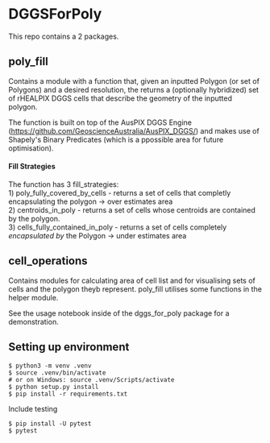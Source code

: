 # DGGSForPoly

This repo contains a 2 packages. 

## poly_fill
Contains a module with a function that, given an inputted Polygon (or set of Polygons) and a desired resolution, the returns a (optionally hybridized) set of rHEALPIX DGGS cells that describe the geometry of the inputted polygon. 

The function is built on top of the AusPIX DGGS Engine (https://github.com/GeoscienceAustralia/AusPIX_DGGS/) and makes use of Shapely's Binary Predicates (which is a ppossible area for future optimisation).

#### Fill Strategies
The function has 3 fill_strategies:   
    1) poly_fully_covered_by_cells -  returns a set of cells that completly encapsulating the polygon -> over estimates area   
    2) centroids_in_poly -  returns a set of cells whose centroids are contained by the polygon.   
    3) cells_fully_contained_in_poly -  returns a set of cells completely *encapsulated by* the Polygon -> under estimates area   

## cell_operations
Contains modules for calculating area of cell list and for visualising sets of cells and the polygon theyb represent. poly_fill utilises some functions in the helper module.  

See the usage notebook inside of the dggs_for_poly package for a demonstration. 


## Setting up environment

```
$ python3 -m venv .venv
$ source .venv/bin/activate
# or on Windows: source .venv/Scripts/activate
$ python setup.py install
$ pip install -r requirements.txt
```

Include testing
```
$ pip install -U pytest
$ pytest
```
